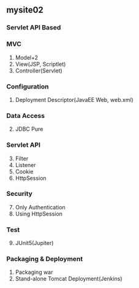 ## mysite02

### Servlet API Based

### MVC
1. Model+2
2. View(JSP, Scriptlet)
3. Controller(Servlet)

### Configuration
1. Deployment Descriptor(JavaEE Web, web.xml)

### Data Access
2. JDBC Pure

### Servlet API
3. Filter
4. Listener
5. Cookie
6. HttpSession

### Security
7. Only Authentication
8. Using HttpSession

### Test
9. JUnit5(Jupiter)

### Packaging &amp; Deployment
1. Packaging war
2. Stand-alone Tomcat Deployment(Jenkins)